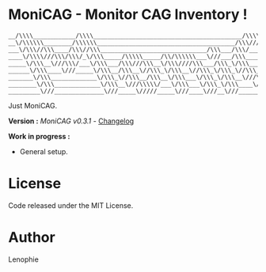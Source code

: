# MoniCAG - Monitor CAG Inventory !

    __/\\\\____________/\\\\__________________________________________/\\\\\\\\\_____/\\\\\\\\\________/\\\\\\\\\\\\_________
    __\/\\\\\\________/\\\\\\_______________________________________/\\\////////____/\\\\\\\\\\\\\____/\\\//////////_________
    ___\/\\\//\\\____/\\\//\\\______________________________/\\\___/\\\/____________/\\\/////////\\\__/\\\___________________
    ____\/\\\\///\\\/\\\/_\/\\\_____/\\\\\_____/\\/\\\\\\___\///___/\\\_____________\/\\\_______\/\\\_\/\\\____/\\\\\\\______
    _____\/\\\__\///\\\/___\/\\\___/\\\///\\\__\/\\\////\\\___/\\\_\/\\\_____________\/\\\\\\\\\\\\\\\_\/\\\___\/////\\\_____
    ______\/\\\____\///_____\/\\\__/\\\__\//\\\_\/\\\__\//\\\_\/\\\_\//\\\____________\/\\\/////////\\\_\/\\\_______\/\\\____
    _______\/\\\_____________\/\\\_\//\\\__/\\\__\/\\\___\/\\\_\/\\\__\///\\\__________\/\\\_______\/\\\_\/\\\_______\/\\\___
    ________\/\\\_____________\/\\\__\///\\\\\/___\/\\\___\/\\\_\/\\\____\////\\\\\\\\\_\/\\\_______\/\\\_\//\\\\\\\\\\\\/___
    _________\///______________\///_____\/////_____\///____\///__\///________\/////////__\///________\///___\////////////____

Just MoniCAG.

**Version :** *MoniCAG v0.3.1* - [Changelog](./changelog.md)

**Work in progress :**

* General setup.

# License

Code released under the MIT License.

# Author

Lenophie